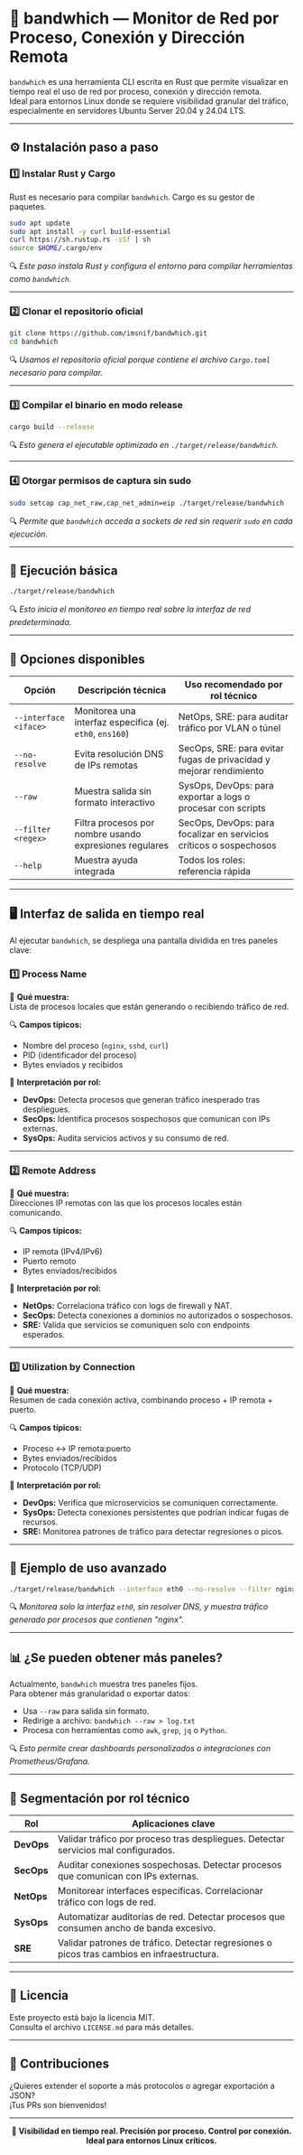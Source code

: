 # 📡 bandwhich — Monitor de Red por Proceso, Conexión y Dirección Remota

`bandwhich` es una herramienta CLI escrita en Rust que permite visualizar en tiempo real el uso de red por proceso, conexión y dirección remota.  
Ideal para entornos Linux donde se requiere visibilidad granular del tráfico, especialmente en servidores Ubuntu Server 20.04 y 24.04 LTS.

---

## ⚙️ Instalación paso a paso

### 1️⃣ Instalar Rust y Cargo

Rust es necesario para compilar `bandwhich`. Cargo es su gestor de paquetes.

```bash
sudo apt update
sudo apt install -y curl build-essential
curl https://sh.rustup.rs -sSf | sh
source $HOME/.cargo/env
```

🔍 *Este paso instala Rust y configura el entorno para compilar herramientas como `bandwhich`.*

---

### 2️⃣ Clonar el repositorio oficial

```bash
git clone https://github.com/imsnif/bandwhich.git
cd bandwhich
```

🔍 *Usamos el repositorio oficial porque contiene el archivo `Cargo.toml` necesario para compilar.*

---

### 3️⃣ Compilar el binario en modo release

```bash
cargo build --release
```

🔍 *Esto genera el ejecutable optimizado en `./target/release/bandwhich`.*

---

### 4️⃣ Otorgar permisos de captura sin sudo

```bash
sudo setcap cap_net_raw,cap_net_admin=eip ./target/release/bandwhich
```

🔍 *Permite que `bandwhich` acceda a sockets de red sin requerir `sudo` en cada ejecución.*

---

## 🚀 Ejecución básica

```bash
./target/release/bandwhich
```

🔍 *Esto inicia el monitoreo en tiempo real sobre la interfaz de red predeterminada.*

---

## 🧩 Opciones disponibles

| Opción                  | Descripción técnica                                                       | Uso recomendado por rol técnico                                               |
|-------------------------|---------------------------------------------------------------------------|--------------------------------------------------------------------------------|
| `--interface <iface>`   | Monitorea una interfaz específica (ej. `eth0`, `ens160`)                  | NetOps, SRE: para auditar tráfico por VLAN o túnel                            |
| `--no-resolve`          | Evita resolución DNS de IPs remotas                                       | SecOps, SRE: para evitar fugas de privacidad y mejorar rendimiento            |
| `--raw`                 | Muestra salida sin formato interactivo                                    | SysOps, DevOps: para exportar a logs o procesar con scripts                   |
| `--filter <regex>`      | Filtra procesos por nombre usando expresiones regulares                   | SecOps, DevOps: para focalizar en servicios críticos o sospechosos            |
| `--help`                | Muestra ayuda integrada                                                   | Todos los roles: referencia rápida                                            |

---

## 🖥️ Interfaz de salida en tiempo real

Al ejecutar `bandwhich`, se despliega una pantalla dividida en tres paneles clave:

### 1️⃣ Process Name

📌 **Qué muestra:**  
Lista de procesos locales que están generando o recibiendo tráfico de red.

🔍 **Campos típicos:**
- Nombre del proceso (`nginx`, `sshd`, `curl`)
- PID (identificador del proceso)
- Bytes enviados y recibidos

🧠 **Interpretación por rol:**
- **DevOps:** Detecta procesos que generan tráfico inesperado tras despliegues.
- **SecOps:** Identifica procesos sospechosos que comunican con IPs externas.
- **SysOps:** Audita servicios activos y su consumo de red.

---

### 2️⃣ Remote Address

📌 **Qué muestra:**  
Direcciones IP remotas con las que los procesos locales están comunicando.

🔍 **Campos típicos:**
- IP remota (IPv4/IPv6)
- Puerto remoto
- Bytes enviados/recibidos

🧠 **Interpretación por rol:**
- **NetOps:** Correlaciona tráfico con logs de firewall y NAT.
- **SecOps:** Detecta conexiones a dominios no autorizados o sospechosos.
- **SRE:** Valida que servicios se comuniquen solo con endpoints esperados.

---

### 3️⃣ Utilization by Connection

📌 **Qué muestra:**  
Resumen de cada conexión activa, combinando proceso + IP remota + puerto.

🔍 **Campos típicos:**
- Proceso ↔ IP remota:puerto
- Bytes enviados/recibidos
- Protocolo (TCP/UDP)

🧠 **Interpretación por rol:**
- **DevOps:** Verifica que microservicios se comuniquen correctamente.
- **SysOps:** Detecta conexiones persistentes que podrían indicar fugas de recursos.
- **SRE:** Monitorea patrones de tráfico para detectar regresiones o picos.

---

## 🧪 Ejemplo de uso avanzado

```bash
./target/release/bandwhich --interface eth0 --no-resolve --filter nginx
```

🔍 *Monitorea solo la interfaz `eth0`, sin resolver DNS, y muestra tráfico generado por procesos que contienen "nginx".*

---

## 📊 ¿Se pueden obtener más paneles?

Actualmente, `bandwhich` muestra tres paneles fijos.  
Para obtener más granularidad o exportar datos:

- Usa `--raw` para salida sin formato.
- Redirige a archivo: `bandwhich --raw > log.txt`
- Procesa con herramientas como `awk`, `grep`, `jq` o `Python`.

🔍 *Esto permite crear dashboards personalizados o integraciones con Prometheus/Grafana.*

---

## 🧠 Segmentación por rol técnico

| Rol     | Aplicaciones clave |
|---------|---------------------|
| **DevOps**  | Validar tráfico por proceso tras despliegues. Detectar servicios mal configurados. |
| **SecOps**  | Auditar conexiones sospechosas. Detectar procesos que comunican con IPs externas. |
| **NetOps**  | Monitorear interfaces específicas. Correlacionar tráfico con logs de red. |
| **SysOps**  | Automatizar auditorías de red. Detectar procesos que consumen ancho de banda excesivo. |
| **SRE**     | Validar patrones de tráfico. Detectar regresiones o picos tras cambios en infraestructura. |

---

## 📜 Licencia

Este proyecto está bajo la licencia MIT.  
Consulta el archivo `LICENSE.md` para más detalles.

---

## 🤝 Contribuciones

¿Quieres extender el soporte a más protocolos o agregar exportación a JSON?  
¡Tus PRs son bienvenidos!

---

<p align="center">
  <strong>🔎 Visibilidad en tiempo real. Precisión por proceso. Control por conexión. Ideal para entornos Linux críticos.</strong>
</p>
